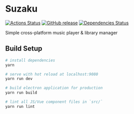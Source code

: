 # Suzaku
[![Actions Status](https://github.com/safu9/electron-suzaku/workflows/test/badge.svg)](https://github.com/safu9/electron-suzaku/actions)
[![GitHub release](https://img.shields.io/github/v/release/safu9/electron-suzaku)](https://github.com/safu9/electron-suzaku/releases)
[![Dependencies Status](https://david-dm.org/safu9/electron-suzaku/status.svg)](https://david-dm.org/safu9/electron-suzaku)

Simple cross-platform music player & library manager

## Build Setup

``` bash
# install dependencies
yarn

# serve with hot reload at localhost:9080
yarn run dev

# build electron application for production
yarn run build

# lint all JS/Vue component files in `src/`
yarn run lint
```
